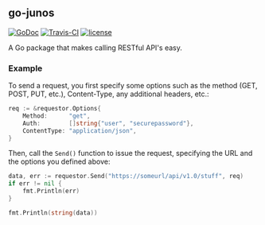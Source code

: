 ## go-junos
[![GoDoc](https://godoc.org/github.com/scottdware/go-requestor?status.svg)](https://godoc.org/github.com/scottdware/go-requestor) [![Travis-CI](https://travis-ci.org/scottdware/go-requestor.svg?branch=master)](https://travis-ci.org/scottdware/go-requestor)
[![license](http://img.shields.io/badge/license-MIT-red.svg?style=flat)](https://raw.githubusercontent.com/scottdware/go-requestor/master/LICENSE)

A Go package that makes calling RESTful API's easy.

### Example

To send a request, you first specify some options such as the method (GET, POST, PUT, etc.), Content-Type, any additional headers, etc.:

```Go
req := &requestor.Options{
	Method:      "get",
	Auth:        []string{"user", "securepassword"},
	ContentType: "application/json",
}
```

Then, call the `Send()` function to issue the request, specifying the URL and the options you defined above:

```Go
data, err := requestor.Send("https://someurl/api/v1.0/stuff", req)
if err != nil {
	fmt.Println(err)
}

fmt.Println(string(data))
```